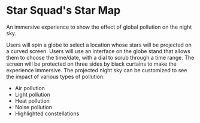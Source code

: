 # Star Squad's Star Map
An immersive experience to show the effect of global pollution on the night sky.

Users will spin a globe to select a location whose stars will be projected on a curved screen. Users will use an interface on the globe stand that allows them to choose the time/date, with a dial to scrub through a time range. The screen will be protected on three sides by black curtains to make the experience immersive. The projected night sky can be customized to see the impact of various types of pollution:
- Air pollution
- Light pollution
- Heat pollution
- Noise pollution
- Highlighted constellations
